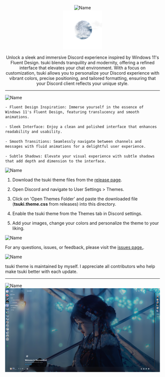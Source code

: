 <div align="center">

<img alt="Name" src="https://img.shields.io/badge/tsuki-A8C1E9?style=for-the-badge">
<br>
<img alt="tsukimoon" src="img/tsukimoon.png" width="128px">

Unlock a sleek and immersive Discord experience inspired by Windows 11's Fluent Design. tsuki blends tranquility and modernity, offering a refined interface that elevates your chat environment. With a focus on customization, tsuki allows you to personalize your Discord experience with vibrant colors, precise positioning, and tailored formatting, ensuring that your Discord client reflects your unique style.

</div>

---

<img alt="Name" src="https://img.shields.io/badge/Features-A8C1E9?style=for-the-badge">

```
- Fluent Design Inspiration: Immerse yourself in the essence of Windows 11's Fluent Design, featuring translucency and smooth animations.
  
- Sleek Interface: Enjoy a clean and polished interface that enhances readability and usability.

- Smooth Transitions: Seamlessly navigate between channels and messages with fluid animations for a delightful user experience.

- Subtle Shadows: Elevate your visual experience with subtle shadows that add depth and dimension to the interface.

```
<img alt="Name" src="https://img.shields.io/badge/Installation-A8C1E9?style=for-the-badge">

1. Download the tsuki theme files from the [release page](https://github.com/tsukidan/tsuki/releases).
  
2. Open Discord and navigate to User Settings > Themes.

3. Click on 'Open Themes Folder' and paste the downloaded file (**tsuki.theme.css** from releases) into this directory.

4. Enable the tsuki theme from the Themes tab in Discord settings.

5. Add your images, change your colors and personalize the theme to your liking.

<img alt="Name" src="https://img.shields.io/badge/Support-A8C1E9?style=for-the-badge">

For any questions, issues, or feedback, please visit the [issues page.](https://github.com/tsukidan/tsuki/issues).

<img alt="Name" src="https://img.shields.io/badge/Credits-A8C1E9?style=for-the-badge">

tsuki theme is maintained by myself. I appreciate all contributors who help make tsuki better with each update.

---
<img alt="Name" src="https://img.shields.io/badge/Screenshot-A8C1E9?style=for-the-badge">
<img alt="tsukimoon" src="img/screenshot.png" width="720px">

</div>
